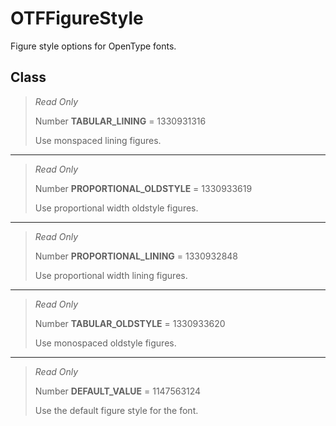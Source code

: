 # OTFFigureStyle
Figure style options for OpenType fonts.

## Class
> *Read Only* 
> 
> Number **TABULAR_LINING** = 1330931316
> 
> Use monspaced lining figures.
*** 
> *Read Only* 
> 
> Number **PROPORTIONAL_OLDSTYLE** = 1330933619
> 
> Use proportional width oldstyle figures.
*** 
> *Read Only* 
> 
> Number **PROPORTIONAL_LINING** = 1330932848
> 
> Use proportional width lining figures.
*** 
> *Read Only* 
> 
> Number **TABULAR_OLDSTYLE** = 1330933620
> 
> Use monospaced oldstyle figures.
*** 
> *Read Only* 
> 
> Number **DEFAULT_VALUE** = 1147563124
> 
> Use the default figure style for the font.

